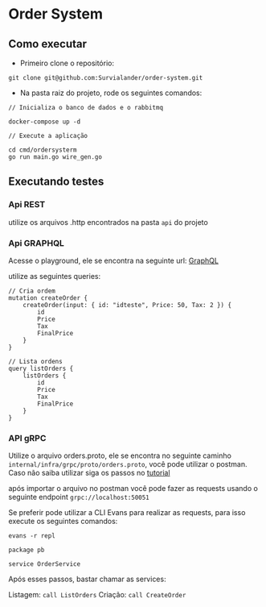 # Order System

## Como executar

- Primeiro clone o repositório:
```
git clone git@github.com:Survialander/order-system.git
```

- Na pasta raiz do projeto, rode os seguintes comandos:
```
// Inicializa o banco de dados e o rabbitmq

docker-compose up -d
```

```
// Execute a aplicação

cd cmd/ordersysterm
go run main.go wire_gen.go
```

## Executando testes

### Api REST

utilize os arquivos .http encontrados na pasta `api` do projeto

### Api GRAPHQL

Acesse o playground, ele se encontra na seguinte url: [GraphQL](http://localhost:8080)

utilize as seguintes queries:
```
// Cria ordem
mutation createOrder {
	createOrder(input: { id: "idteste", Price: 50, Tax: 2 }) {
		id
		Price
		Tax
		FinalPrice
	}
}

// Lista ordens
query listOrders {
	listOrders {
		id
		Price
		Tax
		FinalPrice
	}
}
```

### API gRPC

Utilize o arquivo orders.proto, ele se encontra no seguinte caminho `internal/infra/grpc/proto/orders.proto`, você pode utilizar o postman. Caso não saiba utilizar siga os passos no [tutorial](https://learning.postman.com/docs/sending-requests/grpc/grpc-request-interface/)

após importar o arquivo no postman você pode fazer as requests usando o seguinte endpoint `grpc://localhost:50051`

Se preferir pode utilizar a CLI Evans para realizar as requests, para isso execute os seguintes comandos:
```
evans -r repl
```
```
package pb
```
```
service OrderService
```
Após esses passos, bastar chamar as services:

Listagem: `call ListOrders`
Criação: `call CreateOrder`


